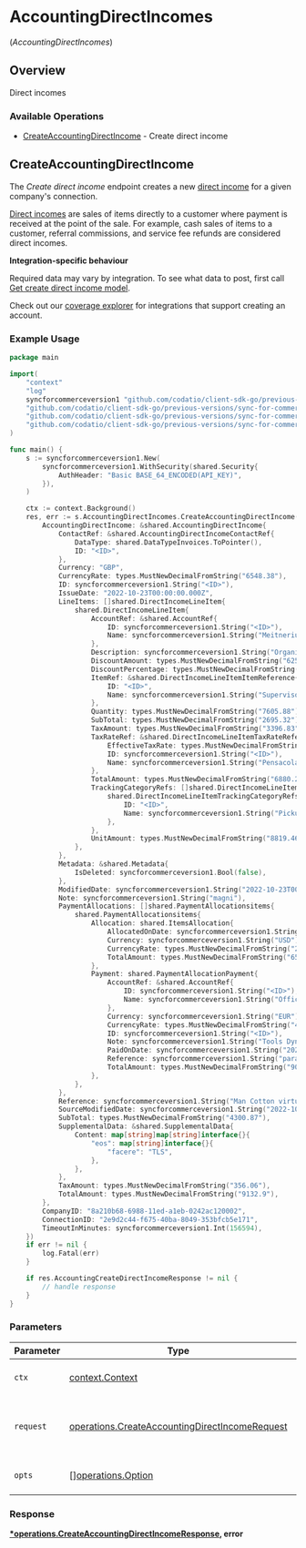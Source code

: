 # AccountingDirectIncomes
(*AccountingDirectIncomes*)

## Overview

Direct incomes

### Available Operations

* [CreateAccountingDirectIncome](#createaccountingdirectincome) - Create direct income

## CreateAccountingDirectIncome

The *Create direct income* endpoint creates a new [direct income](https://docs.codat.io/accounting-api#/schemas/DirectIncome) for a given company's connection.

[Direct incomes](https://docs.codat.io/accounting-api#/schemas/DirectIncome) are sales of items directly to a customer where payment is received at the point of the sale. For example, cash sales of items to a customer, referral commissions, and service fee refunds are considered direct incomes.

**Integration-specific behaviour**

Required data may vary by integration. To see what data to post, first call [Get create direct income model](https://docs.codat.io/accounting-api#/operations/get-create-directIncomes-model).

Check out our [coverage explorer](https://knowledge.codat.io/supported-features/accounting?view=tab-by-data-type&dataType=directIncomes) for integrations that support creating an account.


### Example Usage

```go
package main

import(
	"context"
	"log"
	syncforcommerceversion1 "github.com/codatio/client-sdk-go/previous-versions/sync-for-commerce-version-1"
	"github.com/codatio/client-sdk-go/previous-versions/sync-for-commerce-version-1/pkg/models/shared"
	"github.com/codatio/client-sdk-go/previous-versions/sync-for-commerce-version-1/pkg/models/operations"
	"github.com/codatio/client-sdk-go/previous-versions/sync-for-commerce-version-1/pkg/types"
)

func main() {
    s := syncforcommerceversion1.New(
        syncforcommerceversion1.WithSecurity(shared.Security{
            AuthHeader: "Basic BASE_64_ENCODED(API_KEY)",
        }),
    )

    ctx := context.Background()
    res, err := s.AccountingDirectIncomes.CreateAccountingDirectIncome(ctx, operations.CreateAccountingDirectIncomeRequest{
        AccountingDirectIncome: &shared.AccountingDirectIncome{
            ContactRef: &shared.AccountingDirectIncomeContactRef{
                DataType: shared.DataTypeInvoices.ToPointer(),
                ID: "<ID>",
            },
            Currency: "GBP",
            CurrencyRate: types.MustNewDecimalFromString("6548.38"),
            ID: syncforcommerceversion1.String("<ID>"),
            IssueDate: "2022-10-23T00:00:00.000Z",
            LineItems: []shared.DirectIncomeLineItem{
                shared.DirectIncomeLineItem{
                    AccountRef: &shared.AccountRef{
                        ID: syncforcommerceversion1.String("<ID>"),
                        Name: syncforcommerceversion1.String("Meitnerium watt Assistant"),
                    },
                    Description: syncforcommerceversion1.String("Organized directional moratorium"),
                    DiscountAmount: types.MustNewDecimalFromString("6259.31"),
                    DiscountPercentage: types.MustNewDecimalFromString("3251.14"),
                    ItemRef: &shared.DirectIncomeLineItemItemReference{
                        ID: "<ID>",
                        Name: syncforcommerceversion1.String("Supervisor virtual sadly"),
                    },
                    Quantity: types.MustNewDecimalFromString("7605.88"),
                    SubTotal: types.MustNewDecimalFromString("2695.32"),
                    TaxAmount: types.MustNewDecimalFromString("3396.83"),
                    TaxRateRef: &shared.DirectIncomeLineItemTaxRateReference{
                        EffectiveTaxRate: types.MustNewDecimalFromString("2606.73"),
                        ID: syncforcommerceversion1.String("<ID>"),
                        Name: syncforcommerceversion1.String("Pensacola Som Northwest"),
                    },
                    TotalAmount: types.MustNewDecimalFromString("6880.22"),
                    TrackingCategoryRefs: []shared.DirectIncomeLineItemTrackingCategoryRefs{
                        shared.DirectIncomeLineItemTrackingCategoryRefs{
                            ID: "<ID>",
                            Name: syncforcommerceversion1.String("Pickup"),
                        },
                    },
                    UnitAmount: types.MustNewDecimalFromString("8819.46"),
                },
            },
            Metadata: &shared.Metadata{
                IsDeleted: syncforcommerceversion1.Bool(false),
            },
            ModifiedDate: syncforcommerceversion1.String("2022-10-23T00:00:00.000Z"),
            Note: syncforcommerceversion1.String("magni"),
            PaymentAllocations: []shared.PaymentAllocationsitems{
                shared.PaymentAllocationsitems{
                    Allocation: shared.ItemsAllocation{
                        AllocatedOnDate: syncforcommerceversion1.String("2022-10-23T00:00:00.000Z"),
                        Currency: syncforcommerceversion1.String("USD"),
                        CurrencyRate: types.MustNewDecimalFromString("2449.75"),
                        TotalAmount: types.MustNewDecimalFromString("6540.35"),
                    },
                    Payment: shared.PaymentAllocationPayment{
                        AccountRef: &shared.AccountRef{
                            ID: syncforcommerceversion1.String("<ID>"),
                            Name: syncforcommerceversion1.String("Officer mobile Infrastructure"),
                        },
                        Currency: syncforcommerceversion1.String("EUR"),
                        CurrencyRate: types.MustNewDecimalFromString("4022.79"),
                        ID: syncforcommerceversion1.String("<ID>"),
                        Note: syncforcommerceversion1.String("Tools Dynamic Industrial"),
                        PaidOnDate: syncforcommerceversion1.String("2022-10-23T00:00:00.000Z"),
                        Reference: syncforcommerceversion1.String("parallelism"),
                        TotalAmount: types.MustNewDecimalFromString("9002.17"),
                    },
                },
            },
            Reference: syncforcommerceversion1.String("Man Cotton virtual"),
            SourceModifiedDate: syncforcommerceversion1.String("2022-10-23T00:00:00.000Z"),
            SubTotal: types.MustNewDecimalFromString("4300.87"),
            SupplementalData: &shared.SupplementalData{
                Content: map[string]map[string]interface{}{
                    "eos": map[string]interface{}{
                        "facere": "TLS",
                    },
                },
            },
            TaxAmount: types.MustNewDecimalFromString("356.06"),
            TotalAmount: types.MustNewDecimalFromString("9132.9"),
        },
        CompanyID: "8a210b68-6988-11ed-a1eb-0242ac120002",
        ConnectionID: "2e9d2c44-f675-40ba-8049-353bfcb5e171",
        TimeoutInMinutes: syncforcommerceversion1.Int(156594),
    })
    if err != nil {
        log.Fatal(err)
    }

    if res.AccountingCreateDirectIncomeResponse != nil {
        // handle response
    }
}
```

### Parameters

| Parameter                                                                                                        | Type                                                                                                             | Required                                                                                                         | Description                                                                                                      |
| ---------------------------------------------------------------------------------------------------------------- | ---------------------------------------------------------------------------------------------------------------- | ---------------------------------------------------------------------------------------------------------------- | ---------------------------------------------------------------------------------------------------------------- |
| `ctx`                                                                                                            | [context.Context](https://pkg.go.dev/context#Context)                                                            | :heavy_check_mark:                                                                                               | The context to use for the request.                                                                              |
| `request`                                                                                                        | [operations.CreateAccountingDirectIncomeRequest](../../models/operations/createaccountingdirectincomerequest.md) | :heavy_check_mark:                                                                                               | The request object to use for the request.                                                                       |
| `opts`                                                                                                           | [][operations.Option](../../models/operations/option.md)                                                         | :heavy_minus_sign:                                                                                               | The options for this request.                                                                                    |


### Response

**[*operations.CreateAccountingDirectIncomeResponse](../../models/operations/createaccountingdirectincomeresponse.md), error**

